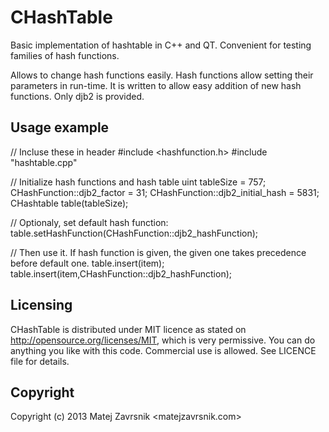# CHashTable
Basic implementation of hashtable in C++ and QT. Convenient for testing families of hash functions.

Allows to change hash functions easily. Hash functions allow setting their parameters in run-time. It is written to allow easy addition of new hash functions. Only djb2 is provided.

## Usage example
// Incluse these in header
#include <hashfunction.h>
#include "hashtable.cpp"

// Initialize hash functions and hash table
uint tableSize = 757;
CHashFunction::djb2_factor = 31;
CHashFunction::djb2_initial_hash = 5831; 
CHashtable<QString> table(tableSize);

// Optionaly, set default hash function:
table.setHashFunction(CHashFunction::djb2_hashFunction);

// Then use it. If hash function is given, the given one takes precedence before default one.
table.insert(item);
table.insert(item,CHashFunction::djb2_hashFunction);

## Licensing
CHashTable is distributed under MIT licence as stated on http://opensource.org/licenses/MIT, which is very permissive. You can do anything you like with this code. Commercial use is allowed. See LICENCE file for details.

## Copyright
Copyright (c) 2013 Matej Zavrsnik <matejzavrsnik.com>